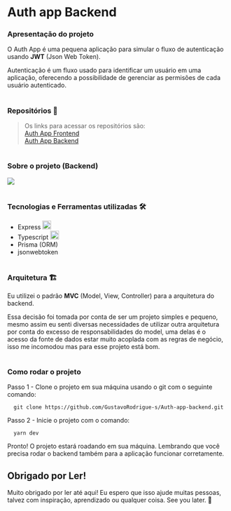 <h1>Auth app Backend</h1>

<h3>Apresentação do projeto</h3>

<p>O Auth App é uma pequena aplicação para simular o fluxo de autenticação usando <strong>JWT</strong> (Json Web Token).</p>
<p>Autenticação é um fluxo usado para identificar um usuário em uma aplicação, oferecendo a possibilidade de gerenciar as permisões de cada usuário autenticado.</p>

#
<h3>Repositórios 📁</h3>

<blockquote>
  Os links para acessar os repositórios são:
  <div><a href="https://github.com/GustavoRodrigue-s/Auth-app-frontend">Auth App Frontend</a></div>
  <div><a href="https://github.com/GustavoRodrigue-s/Auth-app-backend">Auth App Backend</a></div>
</blockquote>

#

<h3>Sobre o projeto (Backend) </h3>

<div>
  <img src="http://img.shields.io/static/v1?label=Status&message=Finished&color=green&style=flat" />
</div>

#

<h3>Tecnologias e Ferramentas utilizadas 🛠️</h3>

<ul>
  <li>
    Express
    <img src="https://cdn.jsdelivr.net/gh/devicons/devicon/icons/express/express-original.svg" width="20" />
  </li>
  <li>
    Typescript
    <img src="https://cdn.jsdelivr.net/gh/devicons/devicon/icons/typescript/typescript-original.svg" width="20" /> 
   </li>
   <li>
    Prisma (ORM)
   </li>
   <li>
    jsonwebtoken
   </li>
</ul>

#

<h3>Arquitetura 🏗️</h3>

<p>
  Eu utilizei o padrão <strong>MVC</strong> (Model, View, Controller) para a arquitetura do backend. 
</p>

<p>
  Essa decisão foi tomada por conta de ser um projeto
  simples e pequeno, mesmo assim eu senti diversas necessidades de utilizar outra arquitetura por conta do excesso de responsabilidades do model, uma delas
  é o acesso da fonte de dados estar muito acoplada com as regras de negócio, isso me incomodou mas para esse projeto está bom.
</p>

#
<h3>Como rodar o projeto</h3>

<p>Passo 1 - Clone o projeto em sua máquina usando o git com o seguinte comando:</p>

```
  git clone https://github.com/GustavoRodrigue-s/Auth-app-backend.git
```

<p>Passo 2 - Inicie o projeto com o comando:</p>

```
  yarn dev
```

Pronto! O projeto estará roadando em sua máquina. Lembrando que você precisa rodar o backend também para a aplicação funcionar corretamente.

<h2>Obrigado por Ler!</h2>

<p>Muito obrigado por ler até aqui! Eu espero que isso ajude muitas pessoas, talvez com inspiração, aprendizado ou qualquer coisa. See you later. 👋</p>
